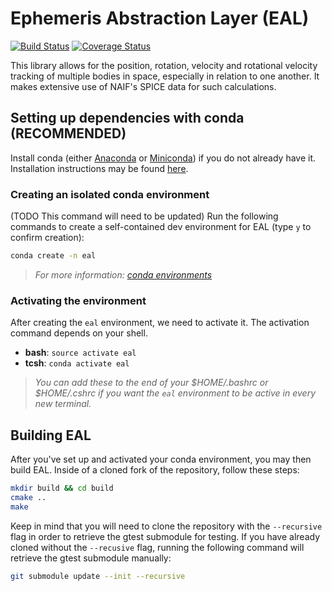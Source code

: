 # Ephemeris Abstraction Layer (EAL)
[![Build Status](https://travis-ci.org/USGS-Astrogeology/eal.svg?branch=master)](https://travis-ci.org/USGS-Astrogeology/eal)
[![Coverage Status](https://coveralls.io/repos/github/USGS-Astrogeology/eal/badge.svg?branch=master)](https://coveralls.io/github/USGS-Astrogeology/eal?branch=master)

This library allows for the position, rotation, velocity and rotational velocity tracking of
multiple bodies in space, especially in relation to one another. It makes extensive use of NAIF's
SPICE data for such calculations.

## Setting up dependencies with conda (RECOMMENDED)

Install conda (either [Anaconda](https://www.anaconda.com/download/#linux) or
[Miniconda](https://conda.io/miniconda.html)) if you do not already have it. Installation
instructions may be found [here](https://conda.io/docs/user-guide/install/index.html).

### Creating an isolated conda environment
(TODO This command will need to be updated)
Run the following commands to create a self-contained dev environment for EAL (type `y` to confirm creation):
```bash
conda create -n eal
```
> *For more information: [conda environments](https://conda.io/docs/user-guide/tasks/manage-environments.html)*

### Activating the environment
After creating the `eal` environment, we need to activate it. The activation command depends on your shell.
* **bash**: `source activate eal`
* **tcsh**: `conda activate eal`
> *You can add these to the end of your $HOME/.bashrc or $HOME/.cshrc if you want the `eal` environment to be active in every new terminal.*

## Building EAL
After you've set up and activated your conda environment, you may then build EAL. Inside
of a cloned fork of the repository, follow these steps:

```bash
mkdir build && cd build
cmake ..
make
```

Keep in mind that you will need to clone the repository with the `--recursive` flag in order to
retrieve the gtest submodule for testing. If you have already cloned without the `--recusive` flag,
running the following command will retrieve the gtest submodule manually:
```bash
git submodule update --init --recursive
```
